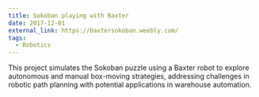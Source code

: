 ```yaml
---
title: Sokoban playing with Baxter
date: 2017-12-01
external_link: https://baxtersokoban.weebly.com/
tags:
  - Robotics
---
```


This project simulates the Sokoban puzzle using a Baxter robot to explore autonomous and manual box-moving strategies, addressing challenges in robotic path planning with potential applications in warehouse automation.

<!--more-->
